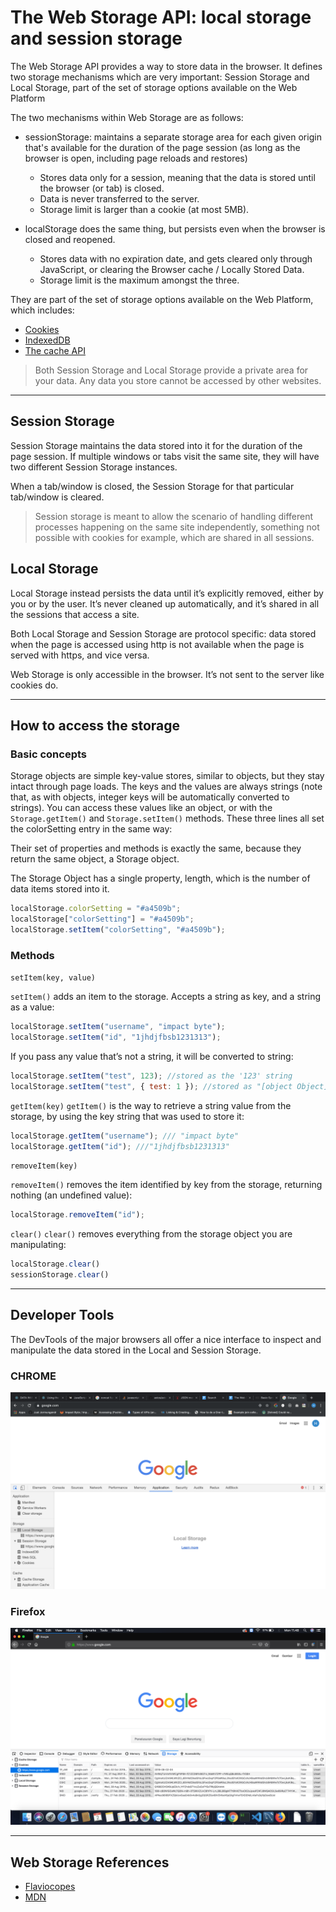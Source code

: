 # The Web Storage API: local storage and session storage

The Web Storage API provides a way to store data in the browser. It defines two storage mechanisms which are very important: Session Storage and Local Storage, part of the set of storage options available on the Web Platform

The two mechanisms within Web Storage are as follows:

- sessionStorage: maintains a separate storage area for each given origin that's available for the duration of the page session (as long as the browser is open, including page reloads and restores)

  - Stores data only for a session, meaning that the data is stored until the browser (or tab) is closed.
  - Data is never transferred to the server.
  - Storage limit is larger than a cookie (at most 5MB).

- localStorage does the same thing, but persists even when the browser is closed and reopened.
  - Stores data with no expiration date, and gets cleared only through JavaScript, or clearing the Browser cache / Locally Stored Data.
  - Storage limit is the maximum amongst the three.

They are part of the set of storage options available on the Web Platform, which includes:

- [Cookies](https://flaviocopes.com/cookies/)
- [IndexedDB](https://flaviocopes.com/indexeddb/)
- [The cache API](https://flaviocopes.com/cache-api/)

> Both Session Storage and Local Storage provide a private area for your data. Any data you store cannot be accessed by other websites.

---

## Session Storage

Session Storage maintains the data stored into it for the duration of the page session. If multiple windows or tabs visit the same site, they will have two different Session Storage instances.

When a tab/window is closed, the Session Storage for that particular tab/window is cleared.

> Session storage is meant to allow the scenario of handling different processes happening on the same site independently, something not possible with cookies for example, which are shared in all sessions.

## Local Storage

Local Storage instead persists the data until it’s explicitly removed, either by you or by the user. It’s never cleaned up automatically, and it’s shared in all the sessions that access a site.

Both Local Storage and Session Storage are protocol specific: data stored when the page is accessed using http is not available when the page is served with https, and vice versa.

Web Storage is only accessible in the browser. It’s not sent to the server like cookies do.

---

## How to access the storage

### Basic concepts

Storage objects are simple key-value stores, similar to objects, but they stay intact through page loads. The keys and the values are always strings (note that, as with objects, integer keys will be automatically converted to strings). You can access these values like an object, or with the `Storage.getItem()` and `Storage.setItem()` methods. These three lines all set the colorSetting entry in the same way:

Their set of properties and methods is exactly the same, because they return the same object, a Storage object.

The Storage Object has a single property, length, which is the number of data items stored into it.

```js
localStorage.colorSetting = "#a4509b";
localStorage["colorSetting"] = "#a4509b";
localStorage.setItem("colorSetting", "#a4509b");
```

### Methods

`setItem(key, value)`

`setItem()` adds an item to the storage. Accepts a string as key, and a string as a value:

```js
localStorage.setItem("username", "impact byte");
localStorage.setItem("id", "1jhdjfbsb1231313");
```

If you pass any value that’s not a string, it will be converted to string:

```js
localStorage.setItem("test", 123); //stored as the '123' string
localStorage.setItem("test", { test: 1 }); //stored as "[object Object]"
```

`getItem(key)`
`getItem()` is the way to retrieve a string value from the storage, by using the key string that was used to store it:

```js
localStorage.getItem("username"); /// "impact byte"
localStorage.getItem("id"); ///"1jhdjfbsb1231313"
```

`removeItem(key)`

`removeItem()` removes the item identified by key from the storage, returning nothing (an undefined value):

```js
localStorage.removeItem("id");
```

`clear()`
`clear()` removes everything from the storage object you are manipulating:

```js
localStorage.clear()
sessionStorage.clear()
```

---

## Developer Tools

The DevTools of the major browsers all offer a nice interface to inspect and manipulate the data stored in the Local and Session Storage.

### CHROME

![Chrome Storage Developer Tools](images/chrome-storage-devtools.png "Google Chrome Storage Developer Tools")

### Firefox

![Chrome Storage Developer Tools](images/firefox-storage-devtools.png "Firefox Storage Developer Tools")

---

## Web Storage References

- [Flaviocopes](https://flaviocopes.com/web-storage-api/#introduction)
- [MDN](https://developer.mozilla.org/en-US/docs/Web/API/Web_Storage_API)